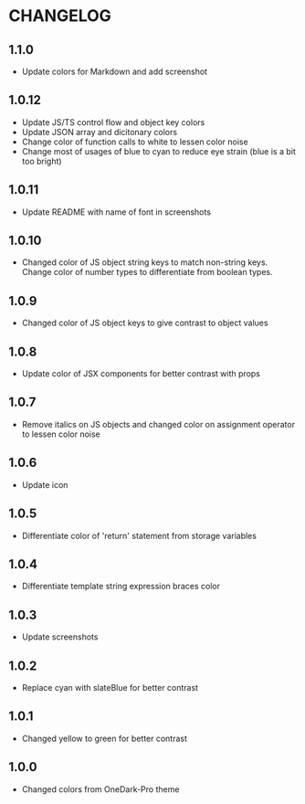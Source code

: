 # CHANGELOG
## 1.1.0
- Update colors for Markdown and add screenshot

## 1.0.12
- Update JS/TS control flow and object key colors
- Update JSON array and dicitonary colors
- Change color of function calls to white to lessen color noise
- Change most of usages of blue to cyan to reduce eye strain (blue is a bit too bright)

## 1.0.11
- Update README with name of font in screenshots

## 1.0.10
- Changed color of JS object string keys to match non-string keys. Change color of number types to differentiate from boolean types.

## 1.0.9
- Changed color of JS object keys to give contrast to object values

## 1.0.8
- Update color of JSX components for better contrast with props

## 1.0.7
- Remove italics on JS objects and changed color on assignment operator to lessen color noise

## 1.0.6
- Update icon

## 1.0.5
- Differentiate color of 'return' statement from storage variables

## 1.0.4
- Differentiate template string expression braces color

## 1.0.3
- Update screenshots

## 1.0.2
- Replace cyan with slateBlue for better contrast

## 1.0.1
- Changed yellow to green for better contrast

## 1.0.0
- Changed colors from OneDark-Pro theme
